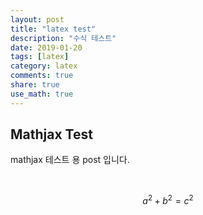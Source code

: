 ```yaml
---
layout: post
title: "latex test"
description: "수식 테스트"
date: 2019-01-20
tags: [latex]
category: latex
comments: true
share: true
use_math: true
---
```


## Mathjax Test
mathjax 테스트 용 post 입니다.

<br>

$$ a^2 + b^2 = c^2 $$